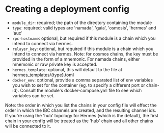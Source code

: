 # Creating a deployment config

- `module_dir`: required; the path of the directory containing the module
- `type`: required; valid types are 'namada', 'gaia', 'osmosis', 'hermes' and 'aux'
- `rpc-hostname`: optional, but required if this module is a chain which you intend to connect via hermes.
- `relayer_key`: optional, but required if this module is a chain which you intend to connect via hermes. Note: for cosmos chains, the key must be provided in the form of a mnemonic. For namada chains, either mnemonic or raw private key is accepted.
- `hermes_template`: optional, this will default to the file at hermes_templates/{type}.toml
- `docker_env`: optional, provide a comma separated list of env variables you wish to set for the container (eg. to specify a different port or chain-id). Consult the module's docker-compose.yml file to see which variables can be set.

Note: the order in which you list the chains in your config file will effect the order in which the IBC channels are created, and the resulting channel ids. If you're using the 'hub' topology for Hermes (which is the default), the first chain in your config will be treated as the 'hub' chain and all other chains will be connected to it.